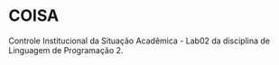 # COISA
Controle Institucional da Situação Acadêmica - Lab02 da disciplina de Linguagem de Programação 2. 
